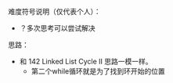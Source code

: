 难度符号说明（仅代表个人）：

 - ？多次思考可以尝试解决

思路：

- 和 142 Linked List Cycle II 思路一模一样。
  - 第二个while循环就是为了找到环开始的位置